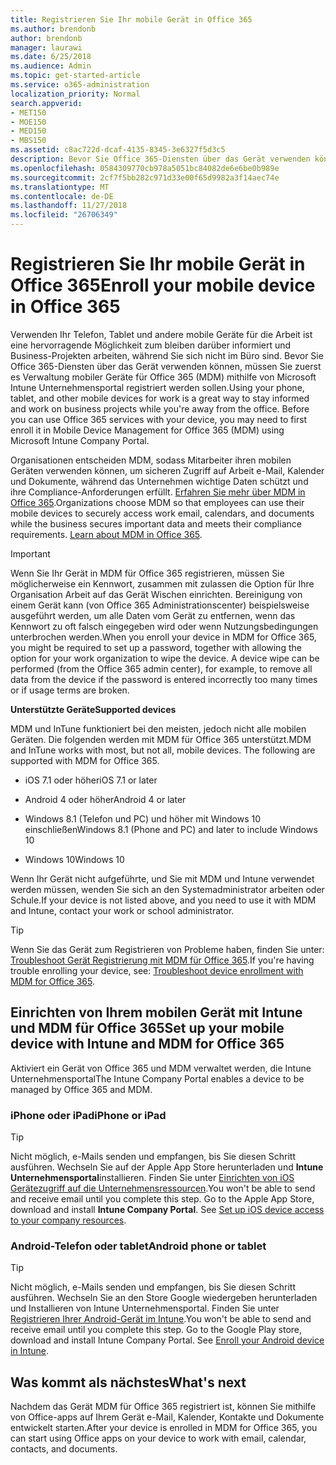 ```yaml
---
title: Registrieren Sie Ihr mobile Gerät in Office 365
ms.author: brendonb
author: brendonb
manager: laurawi
ms.date: 6/25/2018
ms.audience: Admin
ms.topic: get-started-article
ms.service: o365-administration
localization_priority: Normal
search.appverid:
- MET150
- MOE150
- MED150
- MBS150
ms.assetid: c8ac722d-dcaf-4135-8345-3e6327f5d3c5
description: Bevor Sie Office 365-Diensten über das Gerät verwenden können, müssen Sie in Verwaltung mobiler Geräte für Office 365 (MDM) registrieren, um diese Schritte zu befolgen. Sie tun, wenn Sie Ihre Arbeit hinzuzufügen oder Schule e-Mail-Konto auf Ihrem Gerät zum ersten Mal.
ms.openlocfilehash: 0584309770cb978a5051bc84082de6e6be0b989e
ms.sourcegitcommit: 2cf7f5bb282c971d33e00f65d9982a3f14aec74e
ms.translationtype: MT
ms.contentlocale: de-DE
ms.lasthandoff: 11/27/2018
ms.locfileid: "26706349"
---
```

# <a name="enroll-your-mobile-device-in-office-365"></a><span data-ttu-id="6d71b-104">Registrieren Sie Ihr mobile Gerät in Office 365</span><span class="sxs-lookup"><span data-stu-id="6d71b-104">Enroll your mobile device in Office 365</span></span>

<span data-ttu-id="6d71b-p102">Verwenden Ihr Telefon, Tablet und andere mobile Geräte für die Arbeit ist eine hervorragende Möglichkeit zum bleiben darüber informiert und Business-Projekten arbeiten, während Sie sich nicht im Büro sind. Bevor Sie Office 365-Diensten über das Gerät verwenden können, müssen Sie zuerst es Verwaltung mobiler Geräte für Office 365 (MDM) mithilfe von Microsoft Intune Unternehmensportal registriert werden sollen.</span><span class="sxs-lookup"><span data-stu-id="6d71b-p102">Using your phone, tablet, and other mobile devices for work is a great way to stay informed and work on business projects while you're away from the office. Before you can use Office 365 services with your device, you may need to first enroll it in Mobile Device Management for Office 365 (MDM) using Microsoft Intune Company Portal.</span></span>
  
<span data-ttu-id="6d71b-p103">Organisationen entscheiden MDM, sodass Mitarbeiter ihren mobilen Geräten verwenden können, um sicheren Zugriff auf Arbeit e-Mail, Kalender und Dokumente, während das Unternehmen wichtige Daten schützt und ihre Compliance-Anforderungen erfüllt. [Erfahren Sie mehr über MDM in Office 365](https://support.office.com/article/overview-of-mobile-device-management-mdm-for-office-365-faa7d8e5-645d-4d59-839c-c8d4c1869e4a).</span><span class="sxs-lookup"><span data-stu-id="6d71b-p103">Organizations choose MDM so that employees can use their mobile devices to securely access work email, calendars, and documents while the business secures important data and meets their compliance requirements. [Learn about MDM in Office 365](https://support.office.com/article/overview-of-mobile-device-management-mdm-for-office-365-faa7d8e5-645d-4d59-839c-c8d4c1869e4a).</span></span>
  
> [!IMPORTANT]
> <span data-ttu-id="6d71b-p104">Wenn Sie Ihr Gerät in MDM für Office 365 registrieren, müssen Sie möglicherweise ein Kennwort, zusammen mit zulassen die Option für Ihre Organisation Arbeit auf das Gerät Wischen einrichten. Bereinigung von einem Gerät kann (von Office 365 Administrationscenter) beispielsweise ausgeführt werden, um alle Daten vom Gerät zu entfernen, wenn das Kennwort zu oft falsch eingegeben wird oder wenn Nutzungsbedingungen unterbrochen werden.</span><span class="sxs-lookup"><span data-stu-id="6d71b-p104">When you enroll your device in MDM for Office 365, you might be required to set up a password, together with allowing the option for your work organization to wipe the device. A device wipe can be performed (from the Office 365 admin center), for example, to remove all data from the device if the password is entered incorrectly too many times or if usage terms are broken.</span></span> 
  
 <span data-ttu-id="6d71b-111">**Unterstützte Geräte**</span><span class="sxs-lookup"><span data-stu-id="6d71b-111">**Supported devices**</span></span>
  
<span data-ttu-id="6d71b-p105">MDM und InTune funktioniert bei den meisten, jedoch nicht alle mobilen Geräten. Die folgenden werden mit MDM für Office 365 unterstützt.</span><span class="sxs-lookup"><span data-stu-id="6d71b-p105">MDM and InTune works with most, but not all, mobile devices. The following are supported with MDM for Office 365.</span></span>
  
- <span data-ttu-id="6d71b-114">iOS 7.1 oder höher</span><span class="sxs-lookup"><span data-stu-id="6d71b-114">iOS 7.1 or later</span></span>
    
- <span data-ttu-id="6d71b-115">Android 4 oder höher</span><span class="sxs-lookup"><span data-stu-id="6d71b-115">Android 4 or later</span></span>
    
- <span data-ttu-id="6d71b-116">Windows 8.1 (Telefon und PC) und höher mit Windows 10 einschließen</span><span class="sxs-lookup"><span data-stu-id="6d71b-116">Windows 8.1 (Phone and PC) and later to include Windows 10</span></span>
    
- <span data-ttu-id="6d71b-117">Windows 10</span><span class="sxs-lookup"><span data-stu-id="6d71b-117">Windows 10</span></span>
    
<span data-ttu-id="6d71b-118">Wenn Ihr Gerät nicht aufgeführte, und Sie mit MDM und Intune verwendet werden müssen, wenden Sie sich an den Systemadministrator arbeiten oder Schule.</span><span class="sxs-lookup"><span data-stu-id="6d71b-118">If your device is not listed above, and you need to use it with MDM and Intune, contact your work or school administrator.</span></span>
  
> [!TIP]
> <span data-ttu-id="6d71b-119">Wenn Sie das Gerät zum Registrieren von Probleme haben, finden Sie unter: [Troubleshoot Gerät Registrierung mit MDM für Office 365](https://support.office.com/article/Troubleshoot-device-enrollment-with-MDM-for-Office-365-c863b2bf-45f3-483a-ba05-29fc7f4d6434).</span><span class="sxs-lookup"><span data-stu-id="6d71b-119">If you're having trouble enrolling your device, see: [Troubleshoot device enrollment with MDM for Office 365](https://support.office.com/article/Troubleshoot-device-enrollment-with-MDM-for-Office-365-c863b2bf-45f3-483a-ba05-29fc7f4d6434).</span></span> 
  
## <a name="set-up-your-mobile-device-with-intune-and-mdm-for-office-365"></a><span data-ttu-id="6d71b-120">Einrichten von Ihrem mobilen Gerät mit Intune und MDM für Office 365</span><span class="sxs-lookup"><span data-stu-id="6d71b-120">Set up your mobile device with Intune and MDM for Office 365</span></span>

<span data-ttu-id="6d71b-121">Aktiviert ein Gerät von Office 365 und MDM verwaltet werden, die Intune Unternehmensportal</span><span class="sxs-lookup"><span data-stu-id="6d71b-121">The Intune Company Portal enables a device to be managed by Office 365 and MDM.</span></span>
  
### <a name="iphone-or-ipad"></a><span data-ttu-id="6d71b-122">iPhone oder iPad</span><span class="sxs-lookup"><span data-stu-id="6d71b-122">iPhone or iPad</span></span>

> [!TIP]
> <span data-ttu-id="6d71b-p106">Nicht möglich, e-Mails senden und empfangen, bis Sie diesen Schritt ausführen. Wechseln Sie auf der Apple App Store herunterladen und **Intune Unternehmensportal**installieren. Finden Sie unter [Einrichten von iOS Gerätezugriff auf die Unternehmensressourcen](https://docs.microsoft.com/intune-user-help/enroll-your-device-in-intune-ios).</span><span class="sxs-lookup"><span data-stu-id="6d71b-p106">You won't be able to send and receive email until you complete this step. Go to the Apple App Store, download and install **Intune Company Portal**. See [Set up iOS device access to your company resources](https://docs.microsoft.com/intune-user-help/enroll-your-device-in-intune-ios).</span></span> 
    
### <a name="android-phone-or-tablet"></a><span data-ttu-id="6d71b-126">Android-Telefon oder tablet</span><span class="sxs-lookup"><span data-stu-id="6d71b-126">Android phone or tablet</span></span>

> [!TIP]
> <span data-ttu-id="6d71b-p107">Nicht möglich, e-Mails senden und empfangen, bis Sie diesen Schritt ausführen. Wechseln Sie an den Store Google wiedergeben herunterladen und Installieren von Intune Unternehmensportal. Finden Sie unter [Registrieren Ihrer Android-Gerät im Intune](https://docs.microsoft.com/intune-user-help/enroll-your-device-in-intune-android).</span><span class="sxs-lookup"><span data-stu-id="6d71b-p107">You won't be able to send and receive email until you complete this step. Go to the Google Play store, download and install Intune Company Portal. See [Enroll your Android device in Intune](https://docs.microsoft.com/intune-user-help/enroll-your-device-in-intune-android).</span></span> 
    
## <a name="whats-next"></a><span data-ttu-id="6d71b-130">Was kommt als nächstes</span><span class="sxs-lookup"><span data-stu-id="6d71b-130">What's next</span></span>

<span data-ttu-id="6d71b-131">Nachdem das Gerät MDM für Office 365 registriert ist, können Sie mithilfe von Office-apps auf Ihrem Gerät e-Mail, Kalender, Kontakte und Dokumente entwickelt starten.</span><span class="sxs-lookup"><span data-stu-id="6d71b-131">After your device is enrolled in MDM for Office 365, you can start using Office apps on your device to work with email, calendar, contacts, and documents.</span></span>
  

